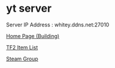 # yt server

Server IP Address : whitey.ddns.net:27010

[Home Page (Building)](https://zwhitey.github.io/yt-server/ "Title")

[TF2 Item List](https://zwhitey.github.io/TF2-Item-List/ "Title") 

[Steam Group](https://steamcommunity.com/groups/Whitey_Server "Title") 
